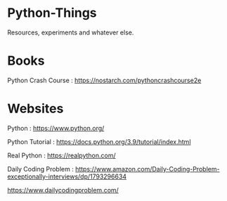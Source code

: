# Python-Things
Resources, experiments and whatever else.


# Books
Python Crash Course : https://nostarch.com/pythoncrashcourse2e

# Websites
Python : https://www.python.org/

Python Tutorial : https://docs.python.org/3.9/tutorial/index.html

Real Python : https://realpython.com/


Daily Coding Problem : https://www.amazon.com/Daily-Coding-Problem-exceptionally-interviews/dp/1793296634

https://www.dailycodingproblem.com/
